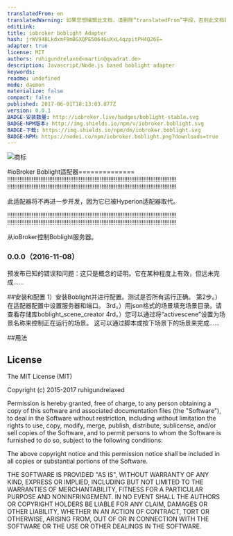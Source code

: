 ```yaml
---
translatedFrom: en
translatedWarning: 如果您想编辑此文档，请删除“translatedFrom”字段，否则此文档将再次自动翻译
editLink: 
title: iobroker boblight Adapter
hash: jrWV94BLkdxmF9mBGXQPE5064GuXxL4qzpitPH4Q26E=
adapter: true
license: MIT
authors: ruhigundrelaxed<martin@qvadrat.de>
description: Javascript/Node.js based boblight adapter
keywords: 
readme: undefined
mode: daemon
materialize: false
compact: false
published: 2017-06-01T18:13:03.877Z
version: 0.0.1
BADGE-安装数量: http://iobroker.live/badges/boblight-stable.svg
BADGE-NPM版本: http://img.shields.io/npm/v/iobroker.boblight.svg
BADGE-下载: https://img.shields.io/npm/dm/iobroker.boblight.svg
BADGE-NPM: https://nodei.co/npm/iobroker.boblight.png?downloads=true
---
```

![商标](zh-cn/adapterref/iobroker.boblight/../../../en/adapterref/iobroker.boblight/admin/boblight.png)


#ioBroker Boblight适配器==============
!!!!!!!!!!!!!!!!!!!!!!!!!!!!!!!!!!!!!!!!!!!!!!!!!!!!!!!!!!!!!!!!!!!!!!!!!!!!!!!!!!!!!!!!!!!!!!!!!
!!!!!!!!!!!!!!!!!!!!!!!!!!!!!!!!!!!!!!!!!!!!!!!!!!!!!!!!!!!!!!!!!!!!!!!!!!!!!!!!!!!!!!!!!!!!!!!!!

此适配器将不再进一步开发，因为它已被Hyperion适配器取代。

!!!!!!!!!!!!!!!!!!!!!!!!!!!!!!!!!!!!!!!!!!!!!!!!!!!!!!!!!!!!!!!!!!!!!!!!!!!!!!!!!!!!!!!!!!!!!!!!!
!!!!!!!!!!!!!!!!!!!!!!!!!!!!!!!!!!!!!!!!!!!!!!!!!!!!!!!!!!!!!!!!!!!!!!!!!!!!!!!!!!!!!!!!!!!!!!!!!

从ioBroker控制Boblight服务器。

### 0.0.0（2016-11-08）
预发布已知的错误和问题：这只是概念的证明。它在某种程度上有效，但远未完成......

##安装和配置
1）安装Boblight并进行配置。测试是否所有运行正确。
第2步。）在适配器配置中设置服务器和端口。
3rd。）用json格式的场景填充场景目录。请查看存储库boblight_scene_creator 4rd。）您可以通过将“activescene”设置为场景名称来控制正在运行的场景。
这可以通过脚本或按下场景下的场景来完成......

##用法

## License

The MIT License (MIT)

Copyright (c) 2015-2017 ruhigundrelaxed

Permission is hereby granted, free of charge, to any person obtaining a copy
of this software and associated documentation files (the "Software"), to deal
in the Software without restriction, including without limitation the rights
to use, copy, modify, merge, publish, distribute, sublicense, and/or sell
copies of the Software, and to permit persons to whom the Software is
furnished to do so, subject to the following conditions:

The above copyright notice and this permission notice shall be included in
all copies or substantial portions of the Software.

THE SOFTWARE IS PROVIDED "AS IS", WITHOUT WARRANTY OF ANY KIND, EXPRESS OR
IMPLIED, INCLUDING BUT NOT LIMITED TO THE WARRANTIES OF MERCHANTABILITY,
FITNESS FOR A PARTICULAR PURPOSE AND NONINFRINGEMENT. IN NO EVENT SHALL THE
AUTHORS OR COPYRIGHT HOLDERS BE LIABLE FOR ANY CLAIM, DAMAGES OR OTHER
LIABILITY, WHETHER IN AN ACTION OF CONTRACT, TORT OR OTHERWISE, ARISING FROM,
OUT OF OR IN CONNECTION WITH THE SOFTWARE OR THE USE OR OTHER DEALINGS IN
THE SOFTWARE.
